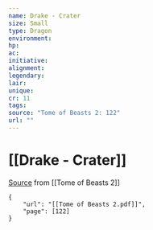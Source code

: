 ```yaml
---
name: Drake - Crater
size: Small
type: Dragon
environment: 
hp: 
ac: 
initiative: 
alignment: 
legendary: 
lair: 
unique: 
cr: 11
tags: 
source: "Tome of Beasts 2: 122"
url: ""
---
```

# [[Drake - Crater]]

[Source](zotero://open-pdf/library/items/9UQIAB6R?page=122) from [[Tome of Beasts 2]]

```pdf
{
	"url": "[[Tome of Beasts 2.pdf]]",
	"page": [122]
}
```

